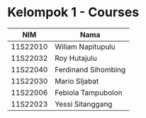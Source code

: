 # Kelompok 1 - Courses

| NIM      | Nama                |
|----------|---------------------|
| 11S22010 | Wiliam Napitupulu   |
| 11S22032 | Roy Hutajulu        |
| 11S22040 | Ferdinand Sihombing |
| 11S22030 | Mario SIjabat       |
| 11S22006 | Febiola Tampubolon  |
| 11S22023 | Yessi Sitanggang    |
